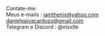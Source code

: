 Contate-me:  
Meus e-mails : iamthenix@yahoo.com  
danielpaivacardozo@gmail.com  
Telegram e Discord : @nixxlte